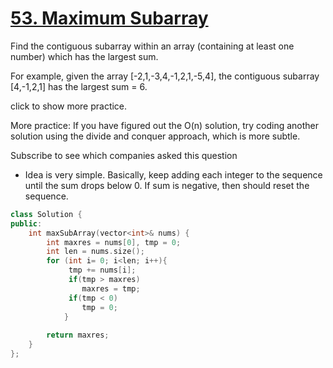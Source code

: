 # [53. Maximum Subarray](https://leetcode.com/problems/maximum-subarray/)
Find the contiguous subarray within an array (containing at least one number) which has the largest sum.

For example, given the array [-2,1,-3,4,-1,2,1,-5,4],
the contiguous subarray [4,-1,2,1] has the largest sum = 6.

click to show more practice.

More practice:
If you have figured out the O(n) solution, try coding another solution using the divide and conquer approach, which is more subtle.

Subscribe to see which companies asked this question

* Idea is very simple. Basically, keep adding each integer to the sequence until the sum drops below 0.
If sum is negative, then should reset the sequence.

```C++
class Solution {
public:
    int maxSubArray(vector<int>& nums) {
        int maxres = nums[0], tmp = 0;
        int len = nums.size();
        for (int i= 0; i<len; i++){
             tmp += nums[i];
             if(tmp > maxres)
                maxres = tmp;
             if(tmp < 0)
                tmp = 0;
            }
        
        return maxres;
    }
};
```

